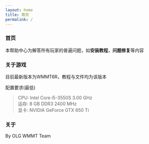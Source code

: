 ```yaml
---
layout: home
title: 首页
permalink: /
---
```


### 首页

本帮助中心为解答所有玩家的普遍问题，如**安装教程**，**问题修复**等内容

### 关于游戏

目前最新版本为WMMT6R，教程与文件均为该版本

配置要求(最低)  
> CPU: Intel Core i5-3550S 3.00 GHz  
> 运存: 8 GB DDR3 2400 MHz  
> 显卡: NVIDIA GeForce GTX 650 Ti  

### 关于

By OLG WMMT Team
